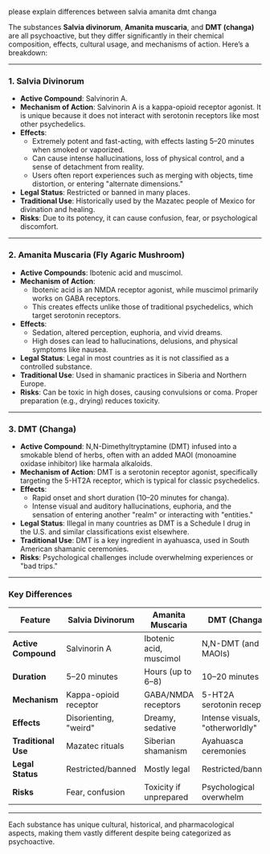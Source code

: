 please explain differences between salvia amanita dmt changa

The substances **Salvia divinorum**, **Amanita muscaria**, and **DMT (changa)** are all psychoactive, but they differ significantly in their chemical composition, effects, cultural usage, and mechanisms of action. Here’s a breakdown:

---

### **1. Salvia Divinorum**
- **Active Compound**: Salvinorin A.
- **Mechanism of Action**: Salvinorin A is a kappa-opioid receptor agonist. It is unique because it does not interact with serotonin receptors like most other psychedelics.
- **Effects**:
  - Extremely potent and fast-acting, with effects lasting 5–20 minutes when smoked or vaporized.
  - Can cause intense hallucinations, loss of physical control, and a sense of detachment from reality.
  - Users often report experiences such as merging with objects, time distortion, or entering "alternate dimensions."
- **Legal Status**: Restricted or banned in many places.
- **Traditional Use**: Historically used by the Mazatec people of Mexico for divination and healing.
- **Risks**: Due to its potency, it can cause confusion, fear, or psychological discomfort.

---

### **2. Amanita Muscaria (Fly Agaric Mushroom)**
- **Active Compounds**: Ibotenic acid and muscimol.
- **Mechanism of Action**:
  - Ibotenic acid is an NMDA receptor agonist, while muscimol primarily works on GABA receptors.
  - This creates effects unlike those of traditional psychedelics, which target serotonin receptors.
- **Effects**:
  - Sedation, altered perception, euphoria, and vivid dreams.
  - High doses can lead to hallucinations, delusions, and physical symptoms like nausea.
- **Legal Status**: Legal in most countries as it is not classified as a controlled substance.
- **Traditional Use**: Used in shamanic practices in Siberia and Northern Europe.
- **Risks**: Can be toxic in high doses, causing convulsions or coma. Proper preparation (e.g., drying) reduces toxicity.

---

### **3. DMT (Changa)**
- **Active Compound**: N,N-Dimethyltryptamine (DMT) infused into a smokable blend of herbs, often with an added MAOI (monoamine oxidase inhibitor) like harmala alkaloids.
- **Mechanism of Action**: DMT is a serotonin receptor agonist, specifically targeting the 5-HT2A receptor, which is typical for classic psychedelics.
- **Effects**:
  - Rapid onset and short duration (10–20 minutes for changa).
  - Intense visual and auditory hallucinations, euphoria, and the sensation of entering another "realm" or interacting with "entities."
- **Legal Status**: Illegal in many countries as DMT is a Schedule I drug in the U.S. and similar classifications exist elsewhere.
- **Traditional Use**: DMT is a key ingredient in ayahuasca, used in South American shamanic ceremonies.
- **Risks**: Psychological challenges include overwhelming experiences or "bad trips."

---

### **Key Differences**
| Feature              | Salvia Divinorum       | Amanita Muscaria      | DMT (Changa)          |
|----------------------|------------------------|-----------------------|-----------------------|
| **Active Compound**  | Salvinorin A          | Ibotenic acid, muscimol | N,N-DMT (and MAOIs)  |
| **Duration**         | 5–20 minutes          | Hours (up to 6–8)     | 10–20 minutes         |
| **Mechanism**        | Kappa-opioid receptor | GABA/NMDA receptors   | 5-HT2A serotonin receptor |
| **Effects**          | Disorienting, "weird" | Dreamy, sedative      | Intense visuals, "otherworldly" |
| **Traditional Use**  | Mazatec rituals       | Siberian shamanism    | Ayahuasca ceremonies  |
| **Legal Status**     | Restricted/banned     | Mostly legal          | Restricted/banned     |
| **Risks**            | Fear, confusion       | Toxicity if unprepared| Psychological overwhelm |

---

Each substance has unique cultural, historical, and pharmacological aspects, making them vastly different despite being categorized as psychoactive.
